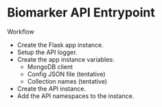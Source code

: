 # Biomarker API Entrypoint

Workflow
- Create the Flask app instance.
- Setup the API logger.
- Create the app instance variables:
  - MongoDB client
  - Config JSON file (tentative)
  - Collection names (tentative)
- Create the API instance.
- Add the API namespaces to the instance.
